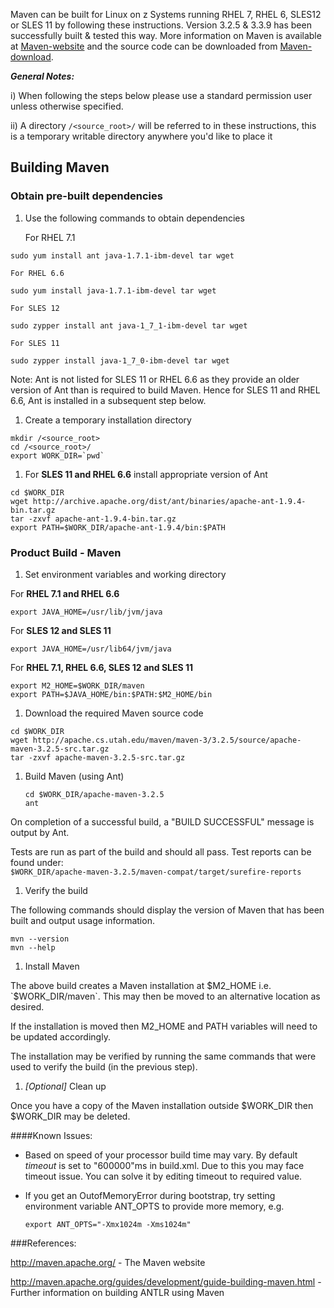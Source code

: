 Maven can be built for Linux on z Systems running RHEL 7, RHEL 6, SLES12 or SLES 11 by following these instructions.  Version 3.2.5 & 3.3.9 has been successfully built & tested this way.
More information on Maven is available at [Maven-website](http://maven.apache.org/) and the source code can be downloaded from [Maven-download](http://maven.apache.org/download.cgi).

_**General Notes:**_ 	

i) When following the steps below please use a standard permission user unless otherwise specified.
	 
ii) A directory `/<source_root>/` will be referred to in these instructions, this is a temporary writable directory anywhere you'd like to place it

## Building Maven

### Obtain pre-built dependencies

1. Use the following commands to obtain dependencies

    For RHEL 7.1

  ```shell
  sudo yum install ant java-1.7.1-ibm-devel tar wget
  ```
	
    For RHEL 6.6

  ```shell
  sudo yum install java-1.7.1-ibm-devel tar wget
  ```
	
    For SLES 12

  ```shell
  sudo zypper install ant java-1_7_1-ibm-devel tar wget
  ```
	
    For SLES 11

  ```shell
  sudo zypper install java-1_7_0-ibm-devel tar wget
  ```

  Note: Ant is not listed for SLES 11 or RHEL 6.6 as they provide an older version of Ant than is required to build Maven. Hence for SLES 11 and RHEL 6.6, Ant is installed in a subsequent step below.
  
1. Create a temporary installation directory 

  ```shell
  mkdir /<source_root>
  cd /<source_root>/
  export WORK_DIR=`pwd`
  ```

1. For **SLES 11 and RHEL 6.6** install appropriate version of Ant 

  ```shell
  cd $WORK_DIR
  wget http://archive.apache.org/dist/ant/binaries/apache-ant-1.9.4-bin.tar.gz
  tar -zxvf apache-ant-1.9.4-bin.tar.gz
  export PATH=$WORK_DIR/apache-ant-1.9.4/bin:$PATH
  ```
	
### Product Build - Maven

1. Set environment variables and working directory

  For **RHEL 7.1 and RHEL 6.6**
  
  ```shell
  export JAVA_HOME=/usr/lib/jvm/java
  ```
  
  For **SLES 12 and SLES 11**
  
  ```shell
  export JAVA_HOME=/usr/lib64/jvm/java
  ```
  
  For **RHEL 7.1, RHEL 6.6, SLES 12 and SLES 11**
  
  ```shell
  export M2_HOME=$WORK_DIR/maven
  export PATH=$JAVA_HOME/bin:$PATH:$M2_HOME/bin
  ```
	
1. Download the required Maven source code

  ```shell
  cd $WORK_DIR
  wget http://apache.cs.utah.edu/maven/maven-3/3.2.5/source/apache-maven-3.2.5-src.tar.gz
  tar -zxvf apache-maven-3.2.5-src.tar.gz
  ```
	
1. Build Maven (using Ant)

    ```shell
    cd $WORK_DIR/apache-maven-3.2.5
    ant
    ```
  On completion of a successful build, a "BUILD SUCCESSFUL" message is output by Ant.
  
  Tests are run as part of the build and should all pass. Test reports can be found under:    
    `$WORK_DIR/apache-maven-3.2.5/maven-compat/target/surefire-reports`


1. Verify the build

  The following commands should display the version of Maven that has been built and output usage information.

  ```shell
  mvn --version
  mvn --help
  ```

1. Install Maven

  The above build creates a Maven installation at $M2_HOME i.e. `$WORK_DIR/maven`. This may then be moved to an alternative location as desired.
  
  If the installation is moved then M2_HOME and PATH variables will need to be updated accordingly.

  The installation may be verified by running the same commands that were used to verify the build (in the previous step).
	

1. _[Optional]_ Clean up

  Once you have a copy of the Maven installation outside $WORK_DIR then $WORK_DIR may be deleted.
  
####Known Issues:
* Based on speed of your processor build time may vary. By default *timeout* is set to "600000"ms in build.xml. Due to this you may face timeout issue. You can solve it by editing timeout to required value.

* If you get an OutofMemoryError during bootstrap, try setting environment variable ANT_OPTS to provide more memory, e.g.

  ```shell
  export ANT_OPTS="-Xmx1024m -Xms1024m"
  ```


###References:

http://maven.apache.org/ - The Maven website

http://maven.apache.org/guides/development/guide-building-maven.html - Further information on building ANTLR using Maven

